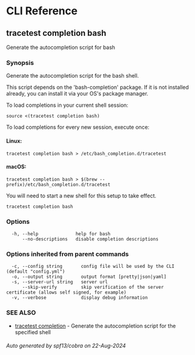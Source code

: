 # CLI Reference
## tracetest completion bash

Generate the autocompletion script for bash

### Synopsis

Generate the autocompletion script for the bash shell.

This script depends on the 'bash-completion' package.
If it is not installed already, you can install it via your OS's package manager.

To load completions in your current shell session:

```
source <(tracetest completion bash)
```

To load completions for every new session, execute once:

#### Linux:

```
tracetest completion bash > /etc/bash_completion.d/tracetest
```

#### macOS:

```
tracetest completion bash > $(brew --prefix)/etc/bash_completion.d/tracetest
```

You will need to start a new shell for this setup to take effect.


```
tracetest completion bash
```

### Options

```
  -h, --help              help for bash
      --no-descriptions   disable completion descriptions
```

### Options inherited from parent commands

```
  -c, --config string       config file will be used by the CLI (default "config.yml")
  -o, --output string       output format [pretty|json|yaml]
  -s, --server-url string   server url
      --skip-verify         skip verification of the server certificate (allows self signed, for example)
  -v, --verbose             display debug information
```

### SEE ALSO

* [tracetest completion](tracetest_completion.md)	 - Generate the autocompletion script for the specified shell

###### Auto generated by spf13/cobra on 22-Aug-2024
